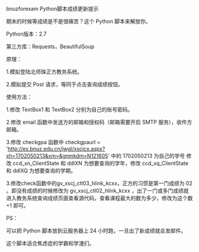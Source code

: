 bnuzforexam Python脚本成绩更新提示

期末的时候等成绩是不是很痛苦？这个 Python 脚本来解放你。

Python版本：2.7

第三方库：Requests，BeautifulSoup

原理：

1.模拟登陆北师珠正方教务系统。

2.模拟提交 Post 请求，等同于点击查询成绩按钮。

使用方法：

1.修改 TextBox1 和 TextBox2 分别为自己的账号密码。

2.修改 email 函数中发送方的邮箱和授权码（邮箱需要开启 SMTP 服务），收件方邮箱。

3.修改 checkgpa 函数中 checkgpaurl = 'http://es.bnuz.edu.cn/jwgl/xscjcx.aspx?xh=1702050213&xm=&gnmkdm=N121605' 中的 1702050213 为自己的学号
修改 ccd_xn_ClientState 和 ddlXN 为想要查询的学年，修改 ccd_xq_ClientState 和 ddlXQ 为想要查询的学期。

3.修改check函数中的gv_xscj_ctl03_hlink_kcxx，正方的习惯是第一门成绩为 02 。即没有成绩的时候修改为 gv_xscj_ctl02_hlink_kcxx ，出了一门或多门成绩就进入教务系统查询成绩页面查看源代码，查看课程最大的数为多少，修改为这个数 +1 即可。

PS：

可以把 Python 脚本放到云服务器上 24 小时跑，一旦出了新成绩就会发邮件。

这个脚本适合焦虑症的学霸和学渣们。

